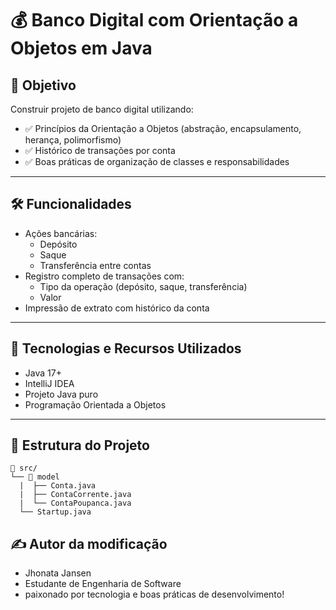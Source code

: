 # 💰 Banco Digital com Orientação a Objetos em Java


## 🧠 Objetivo

Construir projeto de banco digital utilizando:

- ✅ Princípios da Orientação a Objetos (abstração, encapsulamento, herança, polimorfismo)
- ✅ Histórico de transações por conta
- ✅ Boas práticas de organização de classes e responsabilidades

---

## 🛠️ Funcionalidades

- Ações bancárias:
    - Depósito
    - Saque
    - Transferência entre contas
- Registro completo de transações com:
    - Tipo da operação (depósito, saque, transferência)
    - Valor
- Impressão de extrato com histórico da conta

---

## 🚀 Tecnologias e Recursos Utilizados

- Java 17+
- IntelliJ IDEA
- Projeto Java puro
- Programação Orientada a Objetos

---

## 📂 Estrutura do Projeto

```
📁 src/
└── 📁 model
  |  ├── Conta.java
  |  ├── ContaCorrente.java
  |  └── ContaPoupanca.java
  └── Startup.java
```
## ✍️ Autor da modificação
- Jhonata Jansen
- Estudante de Engenharia de Software
- paixonado por tecnologia e boas práticas de desenvolvimento!